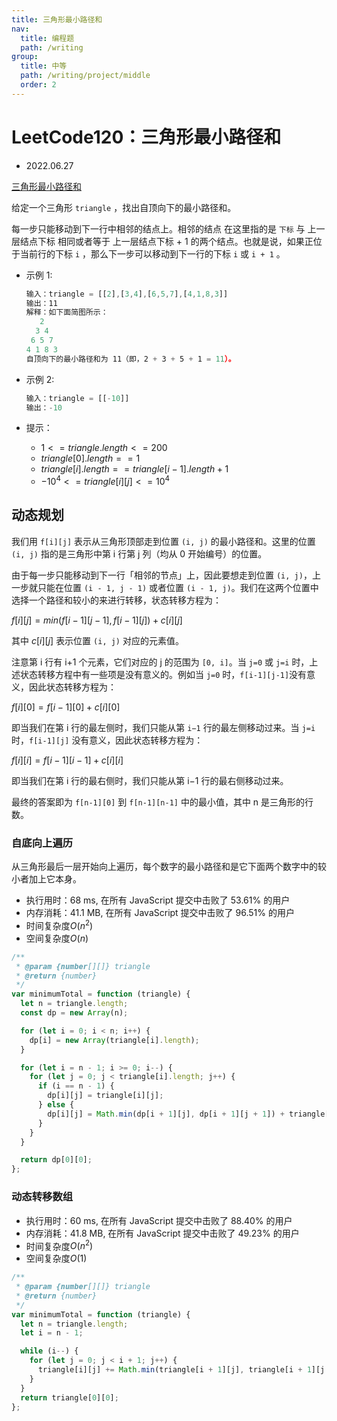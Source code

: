 ```yaml
---
title: 三角形最小路径和
nav:
  title: 编程题
  path: /writing
group:
  title: 中等
  path: /writing/project/middle
  order: 2
---
```


# LeetCode120：三角形最小路径和

- 2022.06.27

[三角形最小路径和](https://leetcode.cn/problems/triangle/)

给定一个三角形 `triangle` ，找出自顶向下的最小路径和。

每一步只能移动到下一行中相邻的结点上。相邻的结点 在这里指的是 `下标` 与 上一层结点下标 相同或者等于 上一层结点下标 + 1 的两个结点。也就是说，如果正位于当前行的下标 `i` ，那么下一步可以移动到下一行的下标 `i` 或 `i + 1` 。

- 示例 1:

  ```js
  输入：triangle = [[2],[3,4],[6,5,7],[4,1,8,3]]
  输出：11
  解释：如下面简图所示：
     2
    3 4
   6 5 7
  4 1 8 3
  自顶向下的最小路径和为 11（即，2 + 3 + 5 + 1 = 11）。
  ```

- 示例 2:

  ```js
  输入：triangle = [[-10]]
  输出：-10
  ```

- 提示：
  - $1 <= triangle.length <= 200$
  - $triangle[0].length == 1$
  - $triangle[i].length == triangle[i - 1].length + 1$
  - $-10^4 <= triangle[i][j] <= 10^4$

## 动态规划

我们用 `f[i][j]` 表示从三角形顶部走到位置 `(i, j)` 的最小路径和。这里的位置 `(i, j)` 指的是三角形中第 i 行第 j 列（均从 0 开始编号）的位置。

由于每一步只能移动到下一行「相邻的节点」上，因此要想走到位置 `(i, j)`，上一步就只能在位置 `(i - 1, j - 1)` 或者位置 `(i - 1, j)`。我们在这两个位置中选择一个路径和较小的来进行转移，状态转移方程为：

$f[i][j] = min(f[i−1][j−1], f[i−1][j]) + c[i][j]$

其中 $c[i][j]$ 表示位置 `(i, j)` 对应的元素值。

注意第 i 行有 i+1 个元素，它们对应的 j 的范围为 `[0, i]`。当 `j=0` 或 `j=i` 时，上述状态转移方程中有一些项是没有意义的。例如当 `j=0` 时，`f[i-1][j-1]`没有意义，因此状态转移方程为：

$f[i][0] = f[i−1][0] + c[i][0]$

即当我们在第 i 行的最左侧时，我们只能从第 `i−1` 行的最左侧移动过来。当 `j=i` 时，`f[i-1][j]` 没有意义，因此状态转移方程为：

$f[i][i] = f[i−1][i−1] + c[i][i]$

即当我们在第 i 行的最右侧时，我们只能从第 i−1 行的最右侧移动过来。

最终的答案即为 `f[n-1][0]` 到 `f[n-1][n-1]` 中的最小值，其中 n 是三角形的行数。

### 自底向上遍历

从三角形最后一层开始向上遍历，每个数字的最小路径和是它下面两个数字中的较小者加上它本身。

- 执行用时：68 ms, 在所有 JavaScript 提交中击败了 53.61% 的用户
- 内存消耗：41.1 MB, 在所有 JavaScript 提交中击败了 96.51% 的用户
- 时间复杂度$O(n^2)$
- 空间复杂度$O(n)$

```js
/**
 * @param {number[][]} triangle
 * @return {number}
 */
var minimumTotal = function (triangle) {
  let n = triangle.length;
  const dp = new Array(n);

  for (let i = 0; i < n; i++) {
    dp[i] = new Array(triangle[i].length);
  }

  for (let i = n - 1; i >= 0; i--) {
    for (let j = 0; j < triangle[i].length; j++) {
      if (i == n - 1) {
        dp[i][j] = triangle[i][j];
      } else {
        dp[i][j] = Math.min(dp[i + 1][j], dp[i + 1][j + 1]) + triangle[i][j];
      }
    }
  }

  return dp[0][0];
};
```

### 动态转移数组

- 执行用时：60 ms, 在所有 JavaScript 提交中击败了 88.40% 的用户
- 内存消耗：41.8 MB, 在所有 JavaScript 提交中击败了 49.23% 的用户
- 时间复杂度$O(n^2)$
- 空间复杂度$O(1)$

```js
/**
 * @param {number[][]} triangle
 * @return {number}
 */
var minimumTotal = function (triangle) {
  let n = triangle.length;
  let i = n - 1;

  while (i--) {
    for (let j = 0; j < i + 1; j++) {
      triangle[i][j] += Math.min(triangle[i + 1][j], triangle[i + 1][j + 1]);
    }
  }
  return triangle[0][0];
};
```

